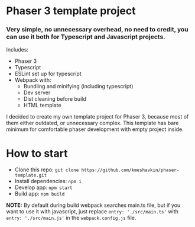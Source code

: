 # Phaser 3 template project

### Very simple, no unnecessary overhead, no need to credit, you can use it both for Typescript and Javascript projects.

Includes:

- Phaser 3
- Typescript
- ESLint set up for typescript
- Webpack with:
  - Bundling and minifying (including typescript)
  - Dev server
  - Dist cleaning before build
  - HTML template

I decided to create my own template project for Phaser 3, because most of them either outdated, or unnecessary complex. This template has bare minimum for comfortable phaser development with empty project inside.

# How to start

- Clone this repo: `git clone https://github.com/kmeshavkin/phaser-template.git`
- Install dependencies: `npm i`
- Develop app: `npm start`
- Build app: `npm build`

**NOTE:** By default during build webpack searches main.ts file, but if you want to use it with javascript, just replace `entry: './src/main.ts'` with `entry: './src/main.js'` in the `webpack.config.js` file.
